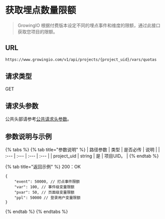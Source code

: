 # 获取埋点数量限额

> GrowingIO 根据付费版本设定不同的埋点事件和维度的限额，通过此接口获取您项目的限额。

## URL

`https://www.growingio.com/v1/api/projects/{project_uid}/vars/quotas`

## 请求类型

GET

## 请求头参数

公共头部请参考[公共请求头参数](../authenticate.md)。

## 参数说明与示例

{% tabs %}
{% tab title="参数说明" %}
| 路径参数 | 类型 | 是否必传 | 说明 |
| :--- | :--- | :--- | :--- |
| project\_uid | string | 是 | 项目UID。 |
{% endtab %}

{% tab title="返回示例" %}
200：OK

```text
{
    "event": 50000, // 打点事件限额
    "var": 100, // 事件级变量限额
    "pvar": 50, // 页面级变量限额
    "ppl": 50000 // 登录用户变量限额
}
```
{% endtab %}
{% endtabs %}

